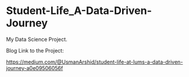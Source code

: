 # Student-Life_A-Data-Driven-Journey
 My Data Science Project.

 



Blog Link to the Project:

https://medium.com/@UsmanArshid/student-life-at-lums-a-data-driven-journey-a0e09506056f
